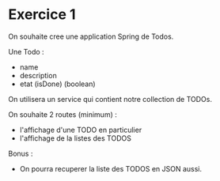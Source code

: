 # Exercice 1 

On souhaite cree une application Spring de Todos.

Une Todo :
- name 
- description
- etat (isDone) (boolean)

On utilisera un service qui contient notre collection de TODOs.

On souhaite 2 routes (minimum) :
- l'affichage d'une TODO en particulier
- l'affichage de la listes des TODOS

Bonus :
 - On pourra recuperer la liste des TODOS en JSON aussi.
